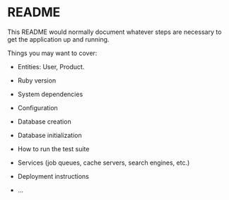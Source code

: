 # README

This README would normally document whatever steps are necessary to get the
application up and running.

Things you may want to cover:

* Entities:
  User,
  Product. 
  
* Ruby version

* System dependencies

* Configuration

* Database creation

* Database initialization

* How to run the test suite

* Services (job queues, cache servers, search engines, etc.)

* Deployment instructions

* ...
